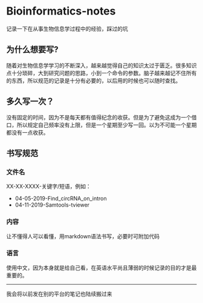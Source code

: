 # Bioinformatics-notes

记录一下在从事生物信息学过程中的经验，踩过的坑
## 为什么想要写?
随着对生物信息学学习的不断深入，越来越觉得自己的知识太过于匮乏。很多知识点十分琐碎，大到研究问题的思路，小到一个命令的参数。脑子越来越记不住所有的东西，所以规范的记录是十分有必要的，以后用的时候也可以随时查找。
## 多久写一次？
没有固定的时间，因为不是每天都有值得纪念的收获。但是为了避免这成为一个借口，所以规定自己频率没有上限，但是一个星期至少写一回。以为不可能一个星期都没有一点收获。
## 书写规范
### 文件名
XX-XX-XXXX-关键字/短语，例如：
 - 04-05-2019-Find_circRNA_on_intron
 - 04-11-2019-Samtools-tviewer
### 内容
让不懂得人可以看懂，用markdown语法书写，必要时可附加代码
### 语言
使用中文，因为本身就是给自己看，在英语水平尚且薄弱的时候记录的目的才是最重要的。
***
我会将以前发在别的平台的笔记也陆续搬过来
